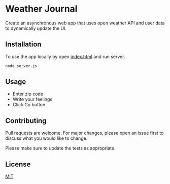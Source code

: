 # Weather Journal

Create an asynchronous web app that uses open weather API and user data to dynamically update the UI.

## Installation

To use the app locally by open [index.html](https://github.com/A2Rashad/weather/blob/master/website/index.html) and run server.

```bash
node server.js
```

## Usage

- Enter zip code
- Write your feelings
- Click Go button

## Contributing
Pull requests are welcome. For major changes, please open an issue first to discuss what you would like to change.

Please make sure to update the tests as appropriate.

## License
[MIT](https://choosealicense.com/licenses/mit/)
